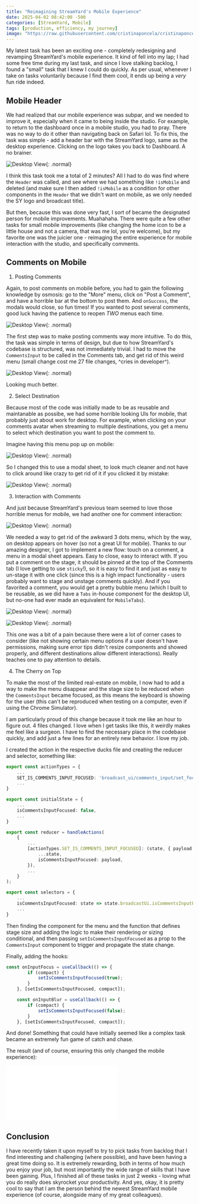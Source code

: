 ```yaml
---
title: "Reimagining StreamYard's Mobile Experience"
date: 2025-04-02 08:42:00 -500
categories: [StreamYard, Mobile]
tags: [production, efficiency, my journey]
image: "https://raw.githubusercontent.com/cristinaponcela/cristinaponcela.github.io/refs/heads/main/assets/img/StreamYard/Mobile-Comments/banner.png"
---
```


My latest task has been an exciting one - completely redesigning and revamping StreamYard's mobile experience. It kind of fell into my lap; I had some free time during my last task, and since I love stalking backlog, I found a "small" task that I knew I could do quickly. As per usual, whenever I take on tasks voluntarily because I find them cool, it ends up being a _very_ fun ride indeed.

## Mobile Header

We had realized that our mobile experience was subpar, and we needed to improve it, especially when it came to being inside the studio. For example, to return to the dashboard once in a mobile studio, you had to pray. There was no way to do it other than navigating back on Safari lol. To fix this, the task was simple - add a header bar with the StreamYard logo, same as the desktop experience. Clicking on the logo takes you back to Dashboard. A no brainer.

![Desktop View](/assets/img/StreamYard/Mobile-Comments/prev-no-header.png){: .normal}

I think this task took me a total of 2 minutes? All I had to do was find where the `Header` was called, and see where we had something like `!isMobile` and deleted (and make sure I then added `!isMobile` as a condition for other components in the `Header` that we didn't want on mobile, as we only needed the SY logo and broadcast title).

But then, because this was done very fast, I sort of became the designated person for mobile improvements. Muahahaha. There were quite a few other tasks for small mobile improvements (like changing the home icon to be a little house and not a camera, that was me lol, you're welcome), but my favorite one was the juicier one - reimaging the entire experience for mobile interaction with the studio, and specifically comments.


## Comments on Mobile

1. Posting Comments

Again, to post comments on mobile before, you had to gain the following knowledge by osmosis: go to the "More" menu, click on "Post a Comment", and have a horrible bar at the bottom to post them. And `onSuccess`, the modals would close, so fun times! If you wanted to post several comments, good luck having the patience to reopen *TWO* menus each time.

![Desktop View](/assets/img/StreamYard/Mobile-Comments/prev-post-comments.png){: .normal}

The first step was to make posting comments way more intuitive. To do this, the task was simple in terms of design, but due to how StreamYard's codebase is structured, was not immediately trivial. I had to move the `CommentsInput` to be called in the Comments tab, and get rid of this weird menu (small change cost me 27 file changes, ^cries in developer^).

![Desktop View](/assets/img/StreamYard/Mobile-Comments/new-post-comments.png){: .normal}

Looking much better.


2. Select Destination

Because most of the code was initially made to be as reusable and maintanable as possibe, we had some horrible looking UIs for mobile, that probably just about work for desktop. For example, when clicking on your comments avatar when streaming to multiple destinations, you get a menu to select which destination you want to post the comment to.

Imagine having this menu pop up on mobile:

![Desktop View](/assets/img/StreamYard/Mobile-Comments/prev-select-destination.png){: .normal}

So I changed this to use a modal sheet, to look much cleaner and not have to click around like crazy to get rid of it if you clicked it by mistake:

![Desktop View](/assets/img/StreamYard/Mobile-Comments/new-select-destination.png){: .normal}


3. Interaction with Comments

And just because StreamYard's previous team seemed to love those horrible menus for mobile, we had another one for comment interaction:

![Desktop View](/assets/img/StreamYard/Mobile-Comments/prev-interact-with-comments.png){: .normal}

We needed a way to get rid of the awkward 3 dots menu, which by the way, on desktop appears on hover (so not a great UI for mobile). Thanks to our amazing designer, I got to implement a new flow: touch on a comment, a menu in a modal sheet appears. Easy to close, easy to interact with. If you put a comment on the stage, it should be pinned at the top of the Comments tab (I love getting to use `sticky`!), so it is easy to find it and just as easy to un-stage it with one click (since this is a high impact functionality - users probably want to stage and unstage comments quickly). And if you favorited a comment, you would get a pretty bubble menu (which I built to be reusable, as we did have a `Tabs` in-house component for the desktop UI, but no-one had ever made an equivalent for `MobileTabs`).

![Desktop View](/assets/img/StreamYard/Mobile-Comments/new-interact-with-comments.png){: .normal}

![Desktop View](/assets/img/StreamYard/Mobile-Comments/new-comments-favorited.png){: .normal}

This one was a bit of a pain because there were a lot of corner cases to consider (like not showing certain menu options if a user doesn't have permissions, making sure error tips didn't resize components and showed properly, and different destinations allow different interactions). Really teaches one to pay attention to details.


4. The Cherry on Top

To make the most of the limited real-estate on mobile, I now had to add a way to make the menu disappear and the stage size to be reduced when the `CommentsInput` became focused, as this means the keyboard is showing for the user (this can't be reproduced when testing on a computer, even if using the Chrome Simulator).

I am particularly proud of this change because it took me like an hour to figure out. 4 files changed. I love when I get tasks like this, it weirdly makes me feel like a surgeon. I have to find the necessary place in the codebase quickly, and add just a few lines for an entirely new behavior. I love my job.

I created the action in the respective ducks file and creating the reducer and selector, something like:

```typescript
export const actionTypes = {
    ...
    SET_IS_COMMENTS_INPUT_FOCUSED: 'broadcast_ui/comments_input/set_focused',
    ...
}

export const initialState = {
    ...
    isCommentsInputFocused: false,
    ...
}

export const reducer = handleActions(
	{
        ...
        [actionTypes.SET_IS_COMMENTS_INPUT_FOCUSED]: (state, { payload }) => ({
			...state,
			isCommentsInputFocused: payload,
		}),
        ...
    }
);

export const selectors = {
    ...
    isCommentsInputFocused: state => state.broadcastUi.isCommentsInputFocused,
    ...
}
```
Then finding the component for the menu and the function that defines stage size and adding the logic to make their rendering or sizing conditional, and then passing `setIsCommentsInputFocused` as a prop to the `CommentsInput` component to trigger and propagate the state change.

Finally, adding the hooks:

```typescript
const onInputFocus = useCallback(() => {
		if (compact) {
			setIsCommentsInputFocused(true);
		}
	}, [setIsCommentsInputFocused, compact]);

	const onInputBlur = useCallback(() => {
		if (compact) {
			setIsCommentsInputFocused(false);
		}
	}, [setIsCommentsInputFocused, compact]);
```
And done! Something that could have initially seemed like a complex task became an extremely fun game of catch and chase. 

The result (and of course, ensuring this only changed the mobile experience):

<iframe class="embed-video" loading="lazy" src="/assets/img/StreamYard/Mobile-Comments/hide-menu.mp4" frameborder="0" allow="accelerometer; autoplay; clipboard-write; encrypted-media; gyroscope; picture-in-picture" allowfullscreen=""></iframe>


## Conclusion

I have recently taken it upon myself to try to pick tasks from backlog that I find interesting and challenging (where possible), and have been having a great time doing so. It is extremely rewarding, both in terms of how much you enjoy your job, but most importantly the wide range of skills that I have been gaining. Plus, I finished all of these tasks in just 2 weeks - loving what you do really does skyrocket your productivity. And yes, okay, it is pretty cool to say that I am the person behind the newest StreamYard mobile experience (of course, alongside many of my great colleagues).
